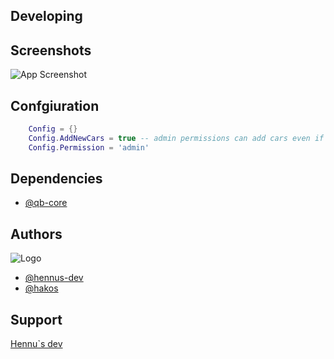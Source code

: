 
## Developing
## Screenshots

![App Screenshot](https://cdn.discordapp.com/attachments/1084558967813967885/1088133441410834452/image.png)

## Confgiuration 

```lua
    Config = {}
    Config.AddNewCars = true -- admin permissions can add cars even if they don't allow other players
    Config.Permission = 'admin'
```


## Dependencies
- [@qb-core](https://github.com/qbcore-framework/qb-core)

## Authors
![Logo](https://i.imgur.com/a5rMYqb.png)

- [@hennus-dev](https://github.com/hennus-dev)
- [@hakos](https://github.com/hakos47)


## Support

[Hennu`s dev](https://discord.gg/yDXK7qcBfx)
